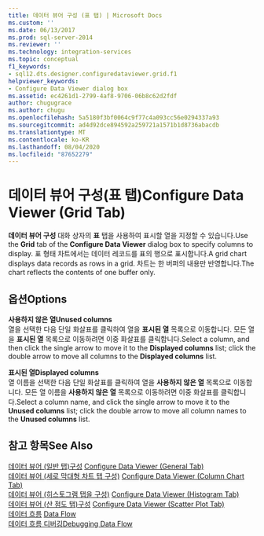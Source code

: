 ```yaml
---
title: 데이터 뷰어 구성 (표 탭) | Microsoft Docs
ms.custom: ''
ms.date: 06/13/2017
ms.prod: sql-server-2014
ms.reviewer: ''
ms.technology: integration-services
ms.topic: conceptual
f1_keywords:
- sql12.dts.designer.configuredataviewer.grid.f1
helpviewer_keywords:
- Configure Data Viewer dialog box
ms.assetid: ec4261d1-2799-4af8-9706-06b8c62d2fdf
author: chugugrace
ms.author: chugu
ms.openlocfilehash: 5a5180f3bf0064c9f77c4a093cc56e0294337a93
ms.sourcegitcommit: ad4d92dce894592a259721a1571b1d8736abacdb
ms.translationtype: MT
ms.contentlocale: ko-KR
ms.lasthandoff: 08/04/2020
ms.locfileid: "87652279"
---
```

# <a name="configure-data-viewer-grid-tab"></a><span data-ttu-id="74d9b-102">데이터 뷰어 구성(표 탭)</span><span class="sxs-lookup"><span data-stu-id="74d9b-102">Configure Data Viewer (Grid Tab)</span></span>
  <span data-ttu-id="74d9b-103">**데이터 뷰어 구성** 대화 상자의 **표** 탭을 사용하여 표시할 열을 지정할 수 있습니다.</span><span class="sxs-lookup"><span data-stu-id="74d9b-103">Use the **Grid** tab of the **Configure Data Viewer** dialog box to specify columns to display.</span></span> <span data-ttu-id="74d9b-104">표 형태 차트에서는 데이터 레코드를 표의 행으로 표시합니다.</span><span class="sxs-lookup"><span data-stu-id="74d9b-104">A grid chart displays data records as rows in a grid.</span></span> <span data-ttu-id="74d9b-105">차트는 한 버퍼의 내용만 반영합니다.</span><span class="sxs-lookup"><span data-stu-id="74d9b-105">The chart reflects the contents of one buffer only.</span></span>  
  
## <a name="options"></a><span data-ttu-id="74d9b-106">옵션</span><span class="sxs-lookup"><span data-stu-id="74d9b-106">Options</span></span>  
 <span data-ttu-id="74d9b-107">**사용하지 않은 열**</span><span class="sxs-lookup"><span data-stu-id="74d9b-107">**Unused columns**</span></span>  
 <span data-ttu-id="74d9b-108">열을 선택한 다음 단일 화살표를 클릭하여 열을 **표시된 열** 목록으로 이동합니다. 모든 열을 **표시된 열** 목록으로 이동하려면 이중 화살표를 클릭합니다.</span><span class="sxs-lookup"><span data-stu-id="74d9b-108">Select a column, and then click the single arrow to move it to the **Displayed columns** list; click the double arrow to move all columns to the **Displayed columns** list.</span></span>  
  
 <span data-ttu-id="74d9b-109">**표시된 열**</span><span class="sxs-lookup"><span data-stu-id="74d9b-109">**Displayed columns**</span></span>  
 <span data-ttu-id="74d9b-110">열 이름을 선택한 다음 단일 화살표를 클릭하여 열을 **사용하지 않은 열** 목록으로 이동합니다. 모든 열 이름을 **사용하지 않은 열** 목록으로 이동하려면 이중 화살표를 클릭합니다.</span><span class="sxs-lookup"><span data-stu-id="74d9b-110">Select a column name, and click the single arrow to move it to the **Unused columns** list; click the double arrow to move all column names to the **Unused columns** list.</span></span>  
  
## <a name="see-also"></a><span data-ttu-id="74d9b-111">참고 항목</span><span class="sxs-lookup"><span data-stu-id="74d9b-111">See Also</span></span>  
 <span data-ttu-id="74d9b-112">[데이터 뷰어 &#40;일반 탭&#41;구성](../../2014/integration-services/configure-data-viewer-general-tab.md) </span><span class="sxs-lookup"><span data-stu-id="74d9b-112">[Configure Data Viewer &#40;General Tab&#41;](../../2014/integration-services/configure-data-viewer-general-tab.md) </span></span>  
 <span data-ttu-id="74d9b-113">[데이터 뷰어 &#40;세로 막대형 차트 탭 구성&#41;](../../2014/integration-services/configure-data-viewer-column-chart-tab.md) </span><span class="sxs-lookup"><span data-stu-id="74d9b-113">[Configure Data Viewer &#40;Column Chart Tab&#41;](../../2014/integration-services/configure-data-viewer-column-chart-tab.md) </span></span>  
 <span data-ttu-id="74d9b-114">[데이터 뷰어 &#40;히스토그램 탭을 구성&#41;](../../2014/integration-services/configure-data-viewer-histogram-tab.md) </span><span class="sxs-lookup"><span data-stu-id="74d9b-114">[Configure Data Viewer &#40;Histogram Tab&#41;](../../2014/integration-services/configure-data-viewer-histogram-tab.md) </span></span>  
 <span data-ttu-id="74d9b-115">[데이터 뷰어 &#40;산 점도 탭&#41;구성](../../2014/integration-services/configure-data-viewer-scatter-plot-tab.md) </span><span class="sxs-lookup"><span data-stu-id="74d9b-115">[Configure Data Viewer &#40;Scatter Plot Tab&#41;](../../2014/integration-services/configure-data-viewer-scatter-plot-tab.md) </span></span>  
 <span data-ttu-id="74d9b-116">[데이터 흐름](data-flow/data-flow.md) </span><span class="sxs-lookup"><span data-stu-id="74d9b-116">[Data Flow](data-flow/data-flow.md) </span></span>  
 [<span data-ttu-id="74d9b-117">데이터 흐름 디버깅</span><span class="sxs-lookup"><span data-stu-id="74d9b-117">Debugging Data Flow</span></span>](troubleshooting/debugging-data-flow.md)  
  
  
